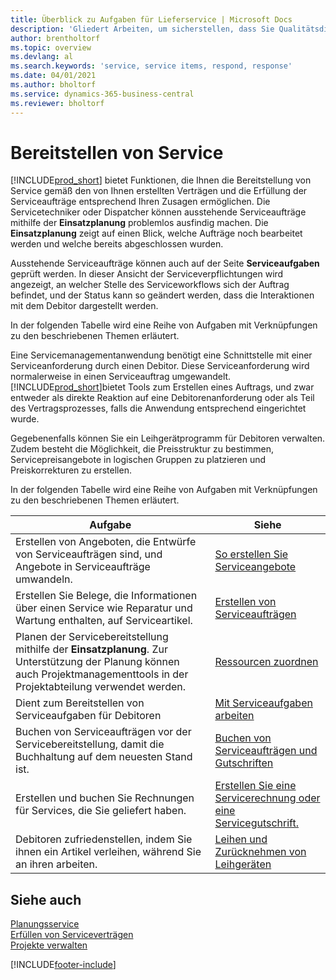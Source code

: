 ```yaml
---
title: Überblick zu Aufgaben für Lieferservice | Microsoft Docs
description: 'Gliedert Arbeiten, um sicherstellen, dass Sie Qualitätsdienst liefern und Verträgen mit Debitoren gerecht werden.'
author: brentholtorf
ms.topic: overview
ms.devlang: al
ms.search.keywords: 'service, service items, respond, response'
ms.date: 04/01/2021
ms.author: bholtorf
ms.service: dynamics-365-business-central
ms.reviewer: bholtorf
---
```

# <a name="delivering-service"></a>Bereitstellen von Service
[!INCLUDE[prod_short](includes/prod_short.md)] bietet Funktionen, die Ihnen die Bereitstellung von Service gemäß den von Ihnen erstellten Verträgen und die Erfüllung der Serviceaufträge entsprechend Ihren Zusagen ermöglichen. Die Servicetechniker oder Dispatcher können ausstehende Serviceaufträge mithilfe der **Einsatzplanung** problemlos ausfindig machen. Die **Einsatzplanung** zeigt auf einen Blick, welche Aufträge noch bearbeitet werden und welche bereits abgeschlossen wurden.  
  
Ausstehende Serviceaufträge können auch auf der Seite **Serviceaufgaben** geprüft werden. In dieser Ansicht der Serviceverpflichtungen wird angezeigt, an welcher Stelle des Serviceworkflows sich der Auftrag befindet, und der Status kann so geändert werden, dass die Interaktionen mit dem Debitor dargestellt werden.  
  
In der folgenden Tabelle wird eine Reihe von Aufgaben mit Verknüpfungen zu den beschriebenen Themen erläutert.   

Eine Servicemanagementanwendung benötigt eine Schnittstelle mit einer Serviceanforderung durch einen Debitor. Diese Serviceanforderung wird normalerweise in einen Serviceauftrag umgewandelt. [!INCLUDE[prod_short](includes/prod_short.md)]bietet Tools zum Erstellen eines Auftrags, und zwar entweder als direkte Reaktion auf eine Debitorenanforderung oder als Teil des Vertragsprozesses, falls die Anwendung entsprechend eingerichtet wurde.  
  
Gegebenenfalls können Sie ein Leihgerätprogramm für Debitoren verwalten. Zudem besteht die Möglichkeit, die Preisstruktur zu bestimmen, Servicepreisangebote in logischen Gruppen zu platzieren und Preiskorrekturen zu erstellen.  
  
In der folgenden Tabelle wird eine Reihe von Aufgaben mit Verknüpfungen zu den beschriebenen Themen erläutert.   
  
|**Aufgabe**|**Siehe**|  
|------------|-------------|  
|Erstellen von Angeboten, die Entwürfe von Serviceaufträgen sind, und Angebote in Serviceaufträge umwandeln.|[So erstellen Sie Serviceangebote](service-how-to-create-service-quotes.md)|
|Erstellen Sie Belege, die Informationen über einen Service wie Reparatur und Wartung enthalten, auf Serviceartikel.|[Erstellen von Serviceaufträgen](service-how-to-create-service-orders.md)|
|Planen der Servicebereitstellung mithilfe der **Einsatzplanung**. Zur Unterstützung der Planung können auch Projektmanagementtools in der Projektabteilung verwendet werden.|[Ressourcen zuordnen](service-how-to-allocate-resources.md)|  
|Dient zum Bereitstellen von Serviceaufgaben für Debitoren|[Mit Serviceaufgaben arbeiten](service-how-to-work-on-service-tasks.md)|  
|Buchen von Serviceaufträgen vor der Servicebereitstellung, damit die Buchhaltung auf dem neuesten Stand ist.|[Buchen von Serviceaufträgen und Gutschriften](service-how-to-post-service-orders.md)|  
|Erstellen und buchen Sie Rechnungen für Services, die Sie geliefert haben.|[Erstellen Sie eine Servicerechnung oder eine Servicegutschrift.](service-how-create-invoices.md)|  
|Debitoren zufriedenstellen, indem Sie ihnen ein Artikel verleihen, während Sie an ihren arbeiten.| [Leihen und Zurücknehmen von Leihgeräten](service-how-to-lend-receive-loaners.md)|
  
## <a name="see-also"></a>Siehe auch
[Planungsservice](service-plan-service.md)  
[Erfüllen von Serviceverträgen](service-fulfill-service-contracts.md)  
[Projekte verwalten](projects-manage-projects.md)  


[!INCLUDE[footer-include](includes/footer-banner.md)]
